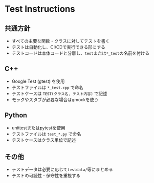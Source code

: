 # Test Instructions

## 共通方針
- すべての主要な関数・クラスに対してテストを書く
- テストは自動化し、CI/CDで実行できる形にする
- テストコードは本体コードと分離し、`test`または`*_test`の名前を付ける

## C++
- Google Test (gtest) を使用
- テストファイルは `*_test.cpp` で命名
- テストケースは `TEST(クラス名, テスト内容)` で記述
- モックやスタブが必要な場合はgmockを使う

## Python
- unittestまたはpytestを使用
- テストファイルは `test_*.py` で命名
- テストケースはクラス単位で記述

## その他
- テストデータは必要に応じて`testdata/`等にまとめる
- テストの可読性・保守性を重視する
